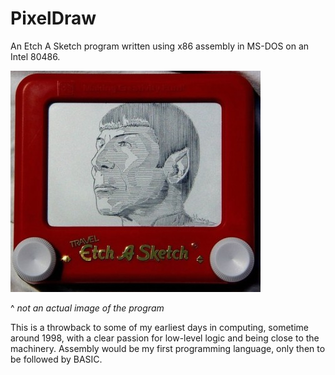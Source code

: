 # PixelDraw

An Etch A Sketch program written using x86 assembly in MS-DOS on an Intel 80486.

![Etch A Sketch drawing of Spock from Star Trek](https://github.com/dlom123/once-upon-a-time/blob/main/pixeldraw/img/etch-a-sketch-spock.jpg?raw=true)

^ _not an actual image of the program_

This is a throwback to some of my earliest days in computing, sometime around 1998, with a clear passion for low-level logic and being close to the machinery. Assembly would be my first programming language, only then to be followed by BASIC.